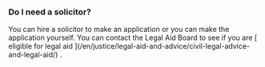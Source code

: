 ###  Do I need a solicitor?

You can hire a solicitor to make an application or you can make the
application yourself. You can contact the Legal Aid Board to see if you are [
eligible for legal aid ](/en/justice/legal-aid-and-advice/civil-legal-advice-
and-legal-aid/) .
